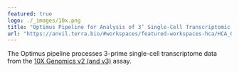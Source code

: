 ```yaml
---
featured: true
logo: ./_images/10x.png
title: "Optimus Pipeline for Analysis of 3’ Single-Cell Transcriptomic Data"
url: "https://anvil.terra.bio/#workspaces/featured-workspaces-hca/HCA_Optimus_Pipeline"
---
```


The Optimus pipeline processes 3-prime single-cell transcriptome data from the [10X Genomics v2 (and v3)](https://www.10xgenomics.com/solutions/single-cell) assay.
